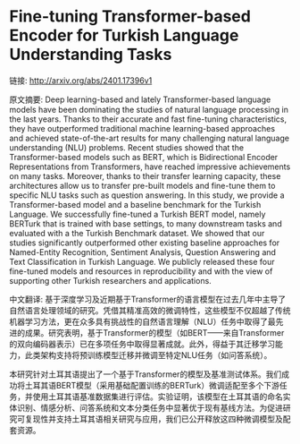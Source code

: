 # Fine-tuning Transformer-based Encoder for Turkish Language Understanding Tasks

链接: http://arxiv.org/abs/2401.17396v1

原文摘要:
Deep learning-based and lately Transformer-based language models have been
dominating the studies of natural language processing in the last years. Thanks
to their accurate and fast fine-tuning characteristics, they have outperformed
traditional machine learning-based approaches and achieved state-of-the-art
results for many challenging natural language understanding (NLU) problems.
Recent studies showed that the Transformer-based models such as BERT, which is
Bidirectional Encoder Representations from Transformers, have reached
impressive achievements on many tasks. Moreover, thanks to their transfer
learning capacity, these architectures allow us to transfer pre-built models
and fine-tune them to specific NLU tasks such as question answering. In this
study, we provide a Transformer-based model and a baseline benchmark for the
Turkish Language. We successfully fine-tuned a Turkish BERT model, namely
BERTurk that is trained with base settings, to many downstream tasks and
evaluated with a the Turkish Benchmark dataset. We showed that our studies
significantly outperformed other existing baseline approaches for Named-Entity
Recognition, Sentiment Analysis, Question Answering and Text Classification in
Turkish Language. We publicly released these four fine-tuned models and
resources in reproducibility and with the view of supporting other Turkish
researchers and applications.

中文翻译:
基于深度学习及近期基于Transformer的语言模型在过去几年中主导了自然语言处理领域的研究。凭借其精准高效的微调特性，这些模型不仅超越了传统机器学习方法，更在众多具有挑战性的自然语言理解（NLU）任务中取得了最先进的成果。研究表明，基于Transformer的模型（如BERT——来自Transformer的双向编码器表示）已在多项任务中取得显著成就。此外，得益于其迁移学习能力，此类架构支持将预训练模型迁移并微调至特定NLU任务（如问答系统）。

本研究针对土耳其语提出了一个基于Transformer的模型及基准测试体系。我们成功将土耳其语BERT模型（采用基础配置训练的BERTurk）微调适配至多个下游任务，并使用土耳其语基准数据集进行评估。实验证明，该模型在土耳其语的命名实体识别、情感分析、问答系统和文本分类任务中显著优于现有基线方法。为促进研究可复现性并支持土耳其语相关研究与应用，我们已公开释放这四种微调模型及配套资源。

